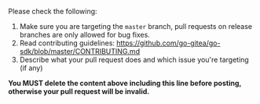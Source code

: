 Please check the following:

1. Make sure you are targeting the `master` branch, pull requests on release branches are only allowed for bug fixes.
2. Read contributing guidelines: https://github.com/go-gitea/go-sdk/blob/master/CONTRIBUTING.md
3. Describe what your pull request does and which issue you're targeting (if any)

**You MUST delete the content above including this line before posting, otherwise your pull request will be invalid.**
